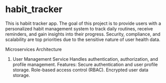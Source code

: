 # habit_tracker

This is habiit tracker app. The goal of this project is to provide users with a personalized habit management system to track daily routines, receive reminders, and gain insights into their progress. Security, compliance, and scalability are top priorities due to the sensitive nature of user health data.

Microservices Architecture
1. User Management Service
Handles authentication, authorization, and profile management.
Features:
Secure authentication and user profile storage.
Role-based access control (RBAC).
Encrypted user data storage.


